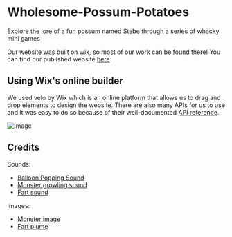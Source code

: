 # Wholesome-Possum-Potatoes
Explore the lore of a fun possum named Stebe through a series of whacky mini games

Our website was built on wix, so most of our work can be found there! You can find our published website [here](https://cocacoda123.wixsite.com/wholesome-possums).

## Using Wix's online builder
We used velo by Wix which is an online platform that allows us to drag and drop elements to design the website. There are also many APIs for us to use and it was easy to do so because of their well-documented [API reference](https://www.wix.com/velo/reference/api-overview/introduction).

![image](https://user-images.githubusercontent.com/57038559/190897702-22ee9fbc-d3b2-4153-97d5-7064afdffe44.png)

## Credits
Sounds:
* [Balloon Popping Sound](https://soundscrate.com/royalty-free-music/soundscrate-bubble-pop-2)
* [Monster growling sound](https://soundscrate.com/royalty-free-music/soundscrate-monster-growl-4)
* [Fart sound](https://soundscrate.com/royalty-free-music/soundscrate-fart)

Images:
* [Monster image](https://pixabay.com/vectors/monster-pincers-claws-suction-cups-4454504/)
* [Fart plume](www.canva.com)
